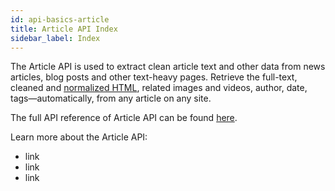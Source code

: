 ```yaml
---
id: api-basics-article
title: Article API Index
sidebar_label: Index
---
```


The Article API is used to extract clean article text and other data from news articles, blog posts and other text-heavy pages. Retrieve the full-text, cleaned and [normalized HTML](api-article-html.md), related images and videos, author, date, tags—automatically, from any article on any site.

The full API reference of Article API can be found [here](api-article).

Learn more about the Article API:

- link
- link
- link
